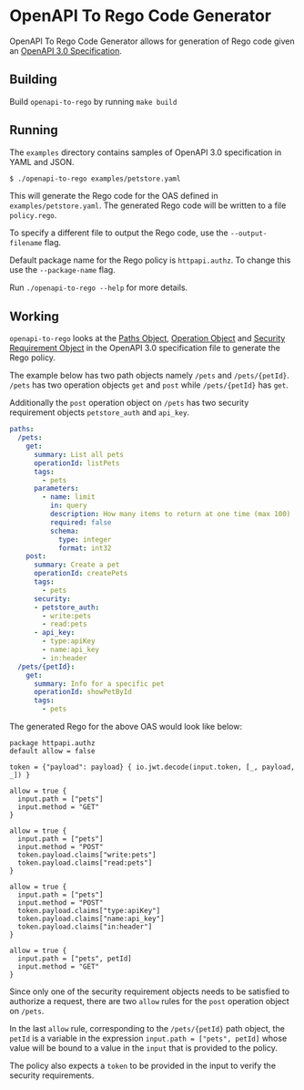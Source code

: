 # OpenAPI To Rego Code Generator

OpenAPI To Rego Code Generator allows for generation of Rego code given an [OpenAPI 3.0 Specification](https://github.com/OAI/OpenAPI-Specification/blob/master/versions/3.0.0.md).

## Building

Build `openapi-to-rego`  by running `make build`

## Running

The `examples` directory contains samples of OpenAPI 3.0 specification in YAML and JSON.

```bash
$ ./openapi-to-rego examples/petstore.yaml
```

This will generate the Rego code for the OAS defined in `examples/petstore.yaml`. The generated Rego code will be written to a file `policy.rego`.

To specify a different file to output the Rego code, use the `--output-filename` flag.

Default package name for the Rego policy is `httpapi.authz`. To change this use the `--package-name` flag.

Run `./openapi-to-rego --help` for more details.

## Working

`openapi-to-rego` looks at the [Paths Object](https://github.com/OAI/OpenAPI-Specification/blob/OpenAPI.next/versions/3.0.0.md#paths-object), [Operation Object](https://github.com/OAI/OpenAPI-Specification/blob/OpenAPI.next/versions/3.0.0.md#operationObject) and [Security Requirement Object](https://github.com/OAI/OpenAPI-Specification/blob/OpenAPI.next/versions/3.0.0.md#securityRequirementObject) in the OpenAPI 3.0 specification file to generate the Rego policy.

The example below has two path objects namely `/pets` and `/pets/{petId}`. `/pets` has two operation objects `get` and `post` while `/pets/{petId}` has `get`. 

Additionally the `post` operation object on `/pets` has two security requirement objects `petstore_auth` and `api_key`.

```yaml
paths:
  /pets:
    get:
      summary: List all pets
      operationId: listPets
      tags:
        - pets
      parameters:
        - name: limit
          in: query
          description: How many items to return at one time (max 100)
          required: false
          schema:
            type: integer
            format: int32
    post:
      summary: Create a pet
      operationId: createPets
      tags:
        - pets
      security:
      - petstore_auth:
        - write:pets
        - read:pets
      - api_key:
        - type:apiKey
        - name:api_key
        - in:header
  /pets/{petId}:
    get:
      summary: Info for a specific pet
      operationId: showPetById
      tags:
        - pets
```

The generated Rego for the above OAS would look like below:

```rego
package httpapi.authz
default allow = false

token = {"payload": payload} { io.jwt.decode(input.token, [_, payload, _]) }

allow = true {
  input.path = ["pets"]
  input.method = "GET"
}

allow = true {
  input.path = ["pets"]
  input.method = "POST"
  token.payload.claims["write:pets"]
  token.payload.claims["read:pets"]
}

allow = true {
  input.path = ["pets"]
  input.method = "POST"
  token.payload.claims["type:apiKey"]
  token.payload.claims["name:api_key"]
  token.payload.claims["in:header"]
}

allow = true {
  input.path = ["pets", petId]
  input.method = "GET"
}
```

Since only one of the security requirement objects needs to be satisfied to authorize a request, there are two `allow` rules for the `post` operation object on `/pets`.

In the last `allow` rule, corresponding to the `/pets/{petId}` path object, the `petId` is a variable in the expression `input.path = ["pets", petId]` whose value will be bound to a value in the `input` that is provided to the policy.

The policy also expects a `token` to be provided in the input to verify the security requirements.
